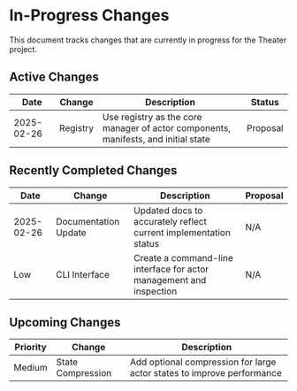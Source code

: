 # In-Progress Changes

This document tracks changes that are currently in progress for the Theater project.

## Active Changes

| Date | Change | Description | Status |
|------|--------|-------------|--------|
| 2025-02-26 | Registry | Use registry as the core manager of actor components, manifests, and initial state | Proposal|

## Recently Completed Changes

| Date | Change | Description | Proposal |
|------|--------|-------------|----------|
| 2025-02-26 | Documentation Update | Updated docs to accurately reflect current implementation status | N/A |
| Low | CLI Interface | Create a command-line interface for actor management and inspection | N/A |



## Upcoming Changes

| Priority | Change | Description |
|----------|--------|-------------|
| Medium | State Compression | Add optional compression for large actor states to improve performance |
